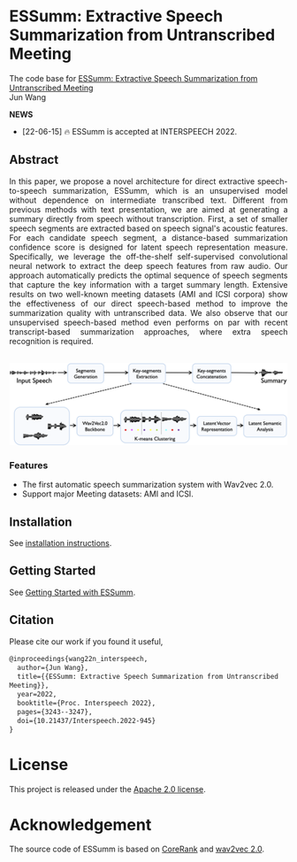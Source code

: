 # ESSumm: Extractive Speech Summarization from Untranscribed Meeting

The code base for [ESSumm: Extractive Speech Summarization from Untranscribed Meeting](https://www.isca-speech.org/archive/pdfs/interspeech_2022/wang22n_interspeech.pdf)
<br>Jun Wang

**NEWS**
- [22-06-15] 🔥 ESSumm is accepted at INTERSPEECH 2022.

## Abstract
<div style="text-align: justify">In this paper, we propose a novel architecture for direct extractive speech-to-speech summarization, ESSumm, which is an unsupervised model without dependence on intermediate transcribed text. Different from previous methods with text presentation, we are aimed at generating a summary directly from speech without transcription. First, a set of smaller speech segments are extracted based on speech signal's acoustic features. For each candidate speech segment, a distance-based summarization confidence score is designed for latent speech representation measure. Specifically, we leverage the off-the-shelf self-supervised convolutional neural network to extract the deep speech features from raw audio. Our approach automatically predicts the optimal sequence of speech segments that capture the key information with a target summary length. Extensive results on two well-known meeting datasets (AMI and ICSI corpora) show the effectiveness of our direct speech-based method to improve the summarization quality with untranscribed data. We also observe that our unsupervised speech-based method even performs on par with recent transcript-based summarization approaches, where extra speech recognition is required. </div>


<br>![network](https://github.com/HenryJunW/ESSumm/blob/main/figs/ESSumm_overview_figure.png)

### Features
* The first automatic speech summarization system with Wav2vec 2.0.
* Support major Meeting datasets: AMI and ICSI.

## Installation

See [installation instructions](INSTALL.md).

## Getting Started

See [Getting Started with ESSumm](GETTING_STARTED.md).



## Citation
Please cite our work if you found it useful,

```
@inproceedings{wang22n_interspeech,
  author={Jun Wang},
  title={{ESSumm: Extractive Speech Summarization from Untranscribed Meeting}},
  year=2022,
  booktitle={Proc. Interspeech 2022},
  pages={3243--3247},
  doi={10.21437/Interspeech.2022-945}
}

```

# License

This project is released under the [Apache 2.0 license](LICENSE).

# Acknowledgement

The source code of ESSumm is based on [CoreRank](https://github.com/bearblog/CoreRank) and [wav2vec 2.0](https://github.com/facebookresearch/fairseq/blob/main/examples/wav2vec/README.md). 
